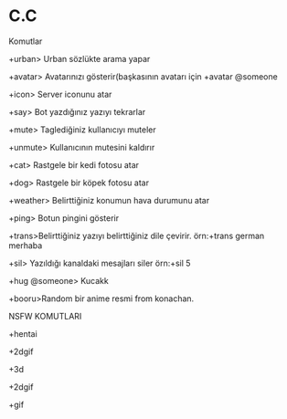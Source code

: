 # C.C
Komutlar

+urban> Urban sözlükte arama yapar

+avatar> Avatarınızı gösterir(başkasının avatarı için +avatar @someone

+icon> Server iconunu atar

+say> Bot yazdığınız yazıyı tekrarlar

+mute> Taglediğiniz kullanıcıyı muteler

+unmute> Kullanıcının mutesini kaldırır

+cat> Rastgele bir kedi fotosu atar

+dog> Rastgele bir köpek fotosu atar

+weather> Belirttiğiniz konumun hava durumunu atar

+ping> Botun pingini gösterir

+trans>Belirttiğiniz yazıyı belirttiğiniz dile çevirir. örn:+trans german merhaba

+sil> Yazıldığı kanaldaki mesajları siler örn:+sil 5

+hug @someone> Kucakk

+booru>Random bir anime resmi from konachan.


NSFW KOMUTLARI

+hentai

+2dgif

+3d

+2dgif

+gif

